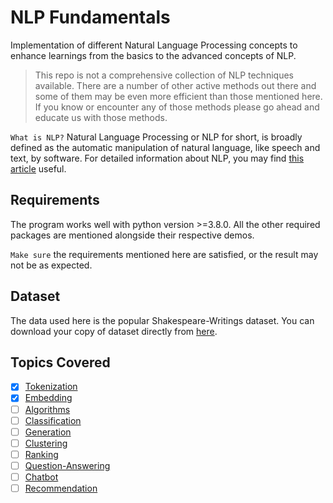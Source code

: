 # NLP Fundamentals

Implementation of different Natural Language Processing concepts
to enhance learnings from the basics to the advanced concepts of NLP.

> This repo is not a comprehensive collection of NLP techniques available.
> There are a number of other active methods out there and some of them may be
> even more efficient than those mentioned here. If you know or encounter any of those methods
> please go ahead and educate us with those methods.

`What is NLP?` Natural Language Processing or NLP for short, is broadly defined as the automatic manipulation of
natural language, like speech and text, by software. For detailed information about NLP, you may find [this
article](https://machinelearningmastery.com/natural-language-processing/) useful.

## Requirements

The program works well with python version >=3.8.0.
All the other required packages are mentioned alongside their respective demos.

`Make sure` the requirements mentioned here are satisfied, or the result may not be as expected.

## Dataset

The data used here is the popular Shakespeare-Writings dataset. You can download your copy of dataset
directly from [here](https://drive.google.com/file/d/1VDwAlWoPShYfKjLvpxKbgA15YW_wr4Z-/view?usp=sharing).

## Topics Covered

- [x] [Tokenization](https://github.com/arunism/NLP-Fundamentals/blob/master/Tokenization)
- [x] [Embedding](https://github.com/arunism/NLP-Fundamentals/blob/master/Embedding)
- [ ] [Algorithms]()
- [ ] [Classification]()
- [ ] [Generation]()
- [ ] [Clustering]()
- [ ] [Ranking]()
- [ ] [Question-Answering]()
- [ ] [Chatbot]()
- [ ] [Recommendation]()
